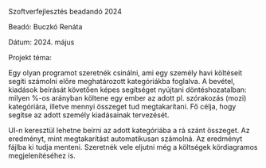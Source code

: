 Szoftverfejlesztés beadandó 2024

Beadó: Buczkó Renáta

Dátum: 2024. május

Projekt téma:

Egy olyan programot szeretnék csinálni, ami egy személy havi költéseit segíti számolni előre meghatározott kategóriákba foglalva. A bevétel, kiadások beírását követően képes segítséget nyújtani döntéshozatalban: milyen %-os arányban költene egy ember az adott pl. szórakozás (mozi) kategóriára, illetve mennyi összeget tud megtakarítani. Fő célja, hogy segítse az adott személy kiadásainak tervezését.

UI-n keresztül lehetne beírni az adott kategóriába a rá szánt összeget. Az eredményt, mint megtakarítást automatikusan számolná. Az eredményt fájlba ki tudja menteni. Szeretnék vele eljutni még a költségek kördiagramos megjelenítéséhez is.
